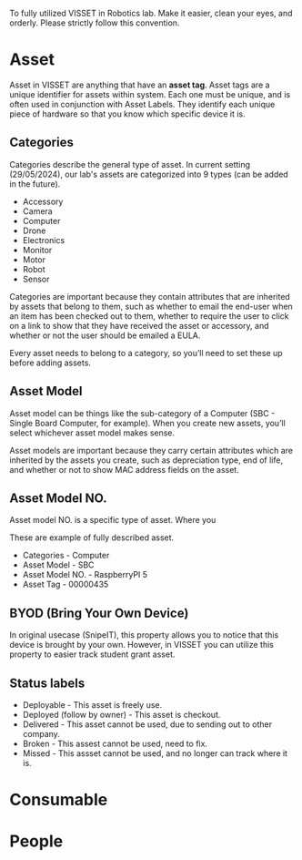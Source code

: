 To fully utilized VISSET in Robotics lab. Make it easier, clean your eyes, and orderly.
Please strictly follow this convention.


# Asset
Asset in VISSET are anything that have an **asset tag**. Asset tags are a unique identifier for assets within system. Each one must be unique, and is often used in conjunction with Asset Labels. They identify each unique piece of hardware so that you know which specific device it is. 

## Categories
Categories describe the general type of asset. In current setting (29/05/2024), our lab's assets are categorized into 9 types (can be added in the future).

- Accessory
- Camera
- Computer
- Drone	
- Electronics
- Monitor
- Motor
- Robot	
- Sensor

Categories are important because they contain attributes that are inherited by assets that belong to them, such as whether to email the end-user when an item has been checked out to them, whether to require the user to click on a link to show that they have received the asset or accessory, and whether or not the user should be emailed a EULA.

Every asset needs to belong to a category, so you’ll need to set these up before adding assets.

## Asset Model
Asset model can be things like the sub-category of a Computer (SBC - Single Board Computer, for example). When you create new assets, you’ll select whichever asset model makes sense.

Asset models are important because they carry certain attributes which are inherited by the assets you create, such as depreciation type, end of life, and whether or not to show MAC address fields on the asset.

## Asset Model NO.
Asset model NO. is a specific type of asset. Where you 

These are example of fully described asset.

- Categories - Computer
- Asset Model - SBC
- Asset Model NO. - RaspberryPI 5
- Asset Tag - 00000435

## BYOD (Bring Your Own Device)
In original usecase (SnipeIT), this property allows you to notice that this device is brought by your own. However, in VISSET you can utilize this property to easier track student grant asset. 


## Status labels
- Deployable - This asset is freely use.
- Deployed (follow by owner) - This asset is checkout.
- Delivered - This asset cannot be used, due to sending out to other company.
- Broken - This assest cannot be used, need to fix.
- Missed - This assset cannot be used, and no longer can track where it is.

# Consumable

# People

#